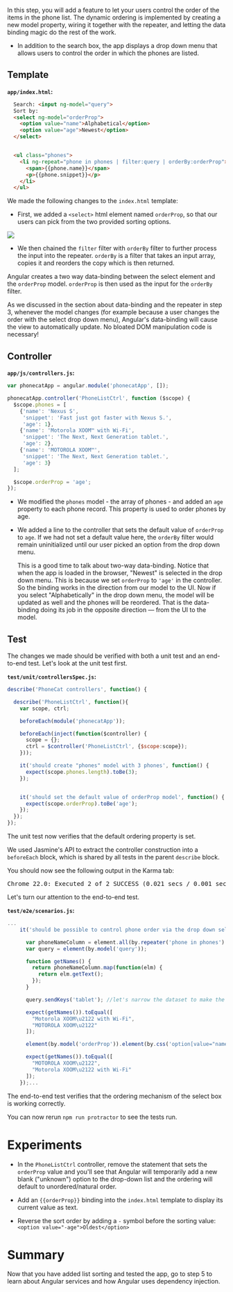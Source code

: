 


In this step, you will add a feature to let your users control the order of the items in the phone
list. The dynamic ordering is implemented by creating a new model property, wiring it together with
the repeater, and letting the data binding magic do the rest of the work.

* In addition to the search box, the app displays a drop down menu that allows users to control the
  order in which the phones are listed.




## Template

__`app/index.html`:__


```html
  Search: <input ng-model="query">
  Sort by:
  <select ng-model="orderProp">
    <option value="name">Alphabetical</option>
    <option value="age">Newest</option>
  </select>


  <ul class="phones">
    <li ng-repeat="phone in phones | filter:query | orderBy:orderProp">
      <span>{{phone.name}}</span>
      <p>{{phone.snippet}}</p>
    </li>
  </ul>
```

We made the following changes to the `index.html` template:

* First, we added a `<select>` html element named `orderProp`, so that our users can pick from the
two provided sorting options.

<img src="https://raw.githubusercontent.com/outlearn-content/angular/master/img/tutorial/tutorial_04.png">

* We then chained the `filter` filter with `orderBy`
filter to further process the input into the repeater. `orderBy` is a filter that takes an input
array, copies it and reorders the copy which is then returned.

Angular creates a two way data-binding between the select element and the `orderProp` model.
`orderProp` is then used as the input for the `orderBy` filter.

As we discussed in the section about data-binding and the repeater in step 3, whenever the model
changes (for example because a user changes the order with the select drop down menu), Angular's
data-binding will cause the view to automatically update. No bloated DOM manipulation code is
necessary!



## Controller

__`app/js/controllers.js`:__


```js
var phonecatApp = angular.module('phonecatApp', []);

phonecatApp.controller('PhoneListCtrl', function ($scope) {
  $scope.phones = [
    {'name': 'Nexus S',
     'snippet': 'Fast just got faster with Nexus S.',
     'age': 1},
    {'name': 'Motorola XOOM™ with Wi-Fi',
     'snippet': 'The Next, Next Generation tablet.',
     'age': 2},
    {'name': 'MOTOROLA XOOM™',
     'snippet': 'The Next, Next Generation tablet.',
     'age': 3}
  ];

  $scope.orderProp = 'age';
});
```

* We modified the `phones` model - the array of phones - and added an `age` property to each phone
record. This property is used to order phones by age.

* We added a line to the controller that sets the default value of `orderProp` to `age`. If we had
not set a default value here, the `orderBy` filter would remain uninitialized until our
user picked an option from the drop down menu.

  This is a good time to talk about two-way data-binding. Notice that when the app is loaded in the
browser, "Newest" is selected in the drop down menu. This is because we set `orderProp` to `'age'`
in the controller. So the binding works in the direction from our model to the UI. Now if you
select "Alphabetically" in the drop down menu, the model will be updated as well and the phones
will be reordered. That is the data-binding doing its job in the opposite direction — from the UI
to the model.



## Test

The changes we made should be verified with both a unit test and an end-to-end test. Let's look at
the unit test first.

__`test/unit/controllersSpec.js`:__


```js
describe('PhoneCat controllers', function() {

  describe('PhoneListCtrl', function(){
    var scope, ctrl;

    beforeEach(module('phonecatApp'));

    beforeEach(inject(function($controller) {
      scope = {};
      ctrl = $controller('PhoneListCtrl', {$scope:scope});
    }));

    it('should create "phones" model with 3 phones', function() {
      expect(scope.phones.length).toBe(3);
    });


    it('should set the default value of orderProp model', function() {
      expect(scope.orderProp).toBe('age');
    });
  });
});
```


The unit test now verifies that the default ordering property is set.

We used Jasmine's API to extract the controller construction into a `beforeEach` block, which is
shared by all tests in the parent `describe` block.

You should now see the following output in the Karma tab:

<pre>Chrome 22.0: Executed 2 of 2 SUCCESS (0.021 secs / 0.001 secs)</pre>


Let's turn our attention to the end-to-end test.

__`test/e2e/scenarios.js`:__


```js
...
    it('should be possible to control phone order via the drop down select box', function() {

      var phoneNameColumn = element.all(by.repeater('phone in phones').column('phone.name'));
      var query = element(by.model('query'));

      function getNames() {
        return phoneNameColumn.map(function(elm) {
          return elm.getText();
        });
      }

      query.sendKeys('tablet'); //let's narrow the dataset to make the test assertions shorter

      expect(getNames()).toEqual([
        "Motorola XOOM\u2122 with Wi-Fi",
        "MOTOROLA XOOM\u2122"
      ]);

      element(by.model('orderProp')).element(by.css('option[value="name"]')).click();

      expect(getNames()).toEqual([
        "MOTOROLA XOOM\u2122",
        "Motorola XOOM\u2122 with Wi-Fi"
      ]);
    });...
```

The end-to-end test verifies that the ordering mechanism of the select box is working correctly.

You can now rerun `npm run protractor` to see the tests run.

# Experiments

* In the `PhoneListCtrl` controller, remove the statement that sets the `orderProp` value and
you'll see that Angular will temporarily add a new blank ("unknown") option to the drop-down list and the
ordering will default to unordered/natural order.

* Add an `{{orderProp}}` binding into the `index.html` template to display its current value as
text.

* Reverse the sort order by adding a `-` symbol before the sorting value: `<option value="-age">Oldest</option>`

# Summary

Now that you have added list sorting and tested the app, go to step 5 to learn
about Angular services and how Angular uses dependency injection.


